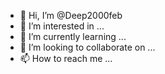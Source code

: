 - 👋 Hi, I’m @Deep2000feb
- 👀 I’m interested in ...
- 🌱 I’m currently learning ...
- 💞️ I’m looking to collaborate on ...
- 📫 How to reach me ...

<!---
Deep2000feb/Deep2000feb is a ✨ special ✨ repository because its `README.md` (this file) appears on your GitHub profile.
You can click the Preview link to take a look at your changes.
--->
